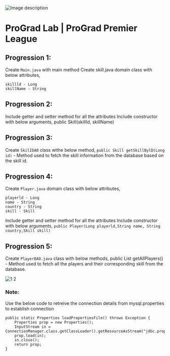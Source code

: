![Image description](https://i1.faceprep.in/ProGrad/face-logo-resized.png)

# ProGrad Lab | ProGrad Premier League


## Progression 1:

Create `Main.java` with main method Create skill.java domain class with below attributes, 
```
skillld - Long 
skillName - String 
```


## Progression 2:

Include getter and setter method for all the attributes Include constructor with below arguments, public Skill(skillId, skillName) 


## Progression 3:

Create `SkilIDA0` class withe below method, 
`public Skill getSkillBylD(Long id)` - Method used to fetch the skill information from the database based on the skill id. 


## Progression 4:

Create `Player.java` domain class with below attributes, 
```
playerld - Long 
name - String 
country - String 
skill - Skill 
```
Include getter and setter method for all the attributes Include constructor with below arguments, 
`public Player(Long playerld,String name, String country,Skill skill)` 


## Progression 5:

Create `PlayerDAO.java` class with below methods, public List<Player> getAllPlayers() - Method used to fetch all the players and their corresponding skill from the database.


![1 2](https://user-images.githubusercontent.com/61002120/76416050-5807d380-63c0-11ea-8d52-9e8750e800f9.png)


### Note:

Use the below code to retreive the connection details from mysql.properties to establish connection
```
public static Properties loadPropertiesFile() throws Exception {
	Properties prop = new Properties();	
	InputStream in = ConnectionManager.class.getClassLoader().getResourceAsStream("jdbc.properties");
	prop.load(in);
	in.close(); 
	return prop;
}
```    
